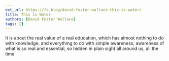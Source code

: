 ```yaml
---
ext_url: https://fs.blog/david-foster-wallace-this-is-water/
title: This is Water
authors: [David Foster Wallace]
tags: []
---
```

It is about the real value of a real education, which has almost nothing to do with knowledge, and everything to do with simple awareness; awareness of what is so real and essential, so hidden in plain sight all around us, all the time